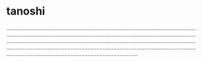 # tanoshi
......................................................................................................................................................................................................................................................................................................................................................................................................................................................................................................................................................................................................